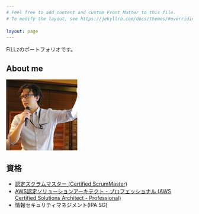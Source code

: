 ```yaml
---
# Feel free to add content and custom Front Matter to this file.
# To modify the layout, see https://jekyllrb.com/docs/themes/#overriding-theme-defaults

layout: page
---
```


FiLLzのポートフォリオです。

## About me

![Yusuke WADA](./favicons/android-chrome-192x192.png)




## 資格
* [認定スクラムマスター (Certified ScrumMaster)](https://bcert.me/suluklbtx)
* [AWS認定ソリューションアーキテクト - プロフェッショナル (AWS Certified Solutions Architect - Professional)](https://www.credly.com/users/yusuke-wada/badges)
* 情報セキュリティマネジメント(IPA SG)